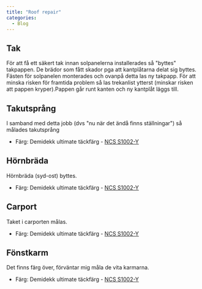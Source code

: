 ```yaml
---
title: "Roof repair"
categories:
  - Blog
---
```

## Tak

För att få ett säkert tak innan solpanelerna installerades så "byttes" takpappen.
De brädor som fått skador pga att kantplåtarna delat sig byttes.
Fästen för solpanelen monterades och ovanpå detta las ny takpapp.
För att minska risken för framtida problem så las trekanlist ytterst (minskar risken att pappen kryper).Pappen går runt kanten och ny kantplåt läggs till.

## Takutsprång

I samband med detta jobb (dvs "nu när det ändå finns ställningar") så målades takutsprång

- Färg: Demidekk ultimate täckfärg - [NCS S1002-Y](https://ncscolour.com/sv/products/s-1002-y)

## Hörnbräda

Hörnbräda (syd-ost) byttes.

- Färg: Demidekk ultimate täckfärg - [NCS S1002-Y](https://ncscolour.com/sv/products/s-1002-y)

## Carport

Taket i carporten målas.

- Färg: Demidekk ultimate täckfärg - [NCS S1002-Y](https://ncscolour.com/sv/products/s-1002-y)

## Fönstkarm

Det finns färg över, förväntar mig måla de vita karmarna.

- Färg: Demidekk ultimate täckfärg - [NCS S1002-Y](https://ncscolour.com/sv/products/s-1002-y)
